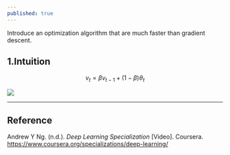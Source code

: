 ```yaml
---
published: true
---
```

Introduce an optimization algorithm that are much faster than gradient descent.

## 1.Intuition
$$v_{t}=\beta v_{t-1} + (1-\beta)\theta_{t}$$

![]({{site.baseurl}}/images/minibatch_1.PNG)


----
## Reference
Andrew Y Ng. (n.d.). _Deep Learning Specialization_ [Video]. Coursera.  
<https://www.coursera.org/specializations/deep-learning/>
